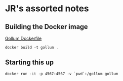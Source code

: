 # JR's assorted notes

## Building the Docker image
[Gollum Dockerfile](gollum-dockerfile)

```
docker build -t gollum .
```

## Starting this up
```
docker run -it -p 4567:4567 -v `pwd`:/gollum gollum
```